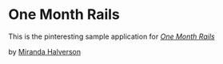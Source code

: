 # One Month Rails 

This is the pinteresting sample application for 
[*One Month Rails*](http://onemonthrails.com)

by [Miranda Halverson](http://mirandakaile.com)